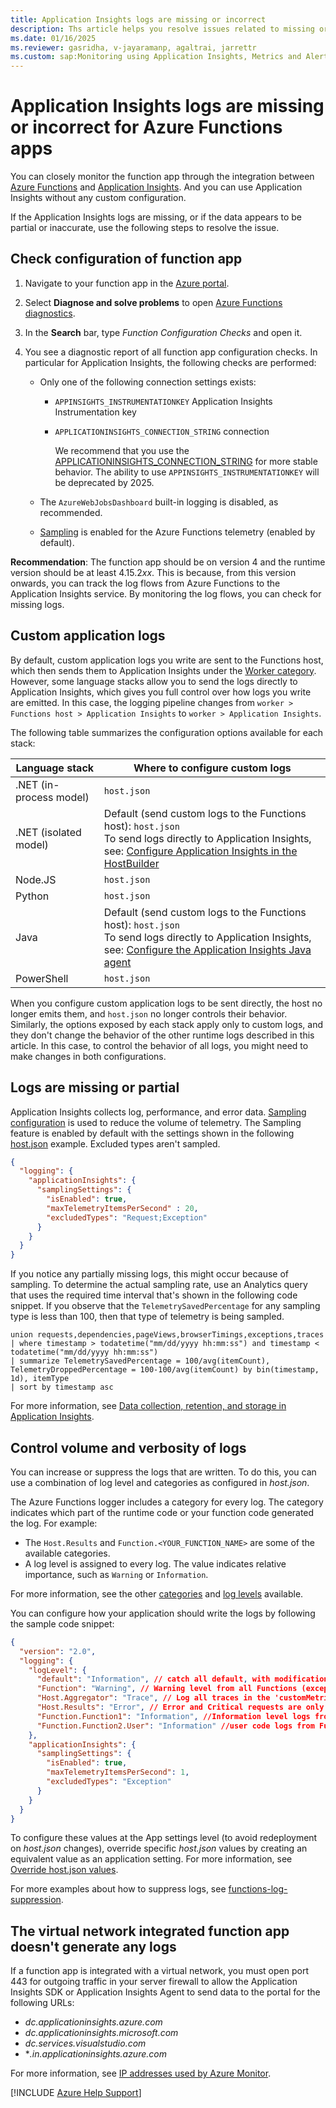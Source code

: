 ```yaml
---
title: Application Insights logs are missing or incorrect
description: Ths article helps you resolve issues related to missing or incorrect logs for Application Insights logs in Azure Functions.
ms.date: 01/16/2025
ms.reviewer: gasridha, v-jayaramanp, agaltrai, jarrettr 
ms.custom: sap:Monitoring using Application Insights, Metrics and Alerts
---
```


# Application Insights logs are missing or incorrect for Azure Functions apps

You can closely monitor the function app through the integration between [Azure Functions](https://azure.microsoft.com/products/functions) and [Application Insights](/azure/azure-monitor/app/app-insights-overview). And you can use Application Insights without any custom configuration.

If the Application Insights logs are missing, or if the data appears to be partial or inaccurate, use the following steps to resolve the issue.

## Check configuration of function app

1. Navigate to your function app in the [Azure portal](https://portal.azure.com).
1. Select **Diagnose and solve problems** to open [Azure Functions diagnostics](/azure/azure-functions/functions-diagnostics).
1. In the **Search** bar, type *Function Configuration Checks* and open it.
1. You see a diagnostic report of all function app configuration checks. In particular for Application Insights, the following checks are performed:

    - Only one of the following connection settings exists:
      - `APPINSIGHTS_INSTRUMENTATIONKEY` Application Insights Instrumentation key
      - `APPLICATIONINSIGHTS_CONNECTION_STRING` connection

        We recommend that you use the [APPLICATIONINSIGHTS_CONNECTION_STRING](/azure/azure-monitor/app/sdk-connection-string#overview) for more stable behavior. The ability to use `APPINSIGHTS_INSTRUMENTATIONKEY` will be deprecated by 2025.

    - The `AzureWebJobsDashboard` built-in logging is disabled, as recommended.
    - [Sampling](/azure/azure-functions/configure-monitoring#configure-sampling) is enabled for the Azure Functions telemetry (enabled by default).

  **Recommendation**: The function app should be on version 4 and the runtime version should be at least 4.15.2*xx*. This is because, from this version onwards, you can track the log flows from Azure Functions to the Application Insights service. By monitoring the log flows, you can check for missing logs.

## Custom application logs

By default, custom application logs you write are sent to the Functions host, which then sends them to Application Insights under the [Worker category](/azure/azure-functions/configure-monitoring#configure-categories). However, some language stacks allow you to send the logs directly to Application Insights, which gives you full control over how logs you write are emitted. In this case, the logging pipeline changes from `worker > Functions host > Application Insights` to `worker > Application Insights`.

The following table summarizes the configuration options available for each stack:

| Language stack | Where to configure custom logs |
|-|-|
| .NET (in-process model) | `host.json` |
| .NET (isolated model) | Default (send custom logs to the Functions host): `host.json`<br/>To send logs directly to Application Insights, see: [Configure Application Insights in the HostBuilder](https://learn.microsoft.com/en-us/azure/azure-functions/dotnet-isolated-process-guide?tabs=hostbuilder%2Cwindows#application-insights)  |
| Node.JS | `host.json` |
| Python | `host.json` |
| Java | Default (send custom logs to the Functions host): `host.json`<br/>To send logs directly to Application Insights, see: [Configure the Application Insights Java agent](https://learn.microsoft.com/en-us/azure/azure-monitor/app/monitor-functions#distributed-tracing-for-java-applications) |
| PowerShell | `host.json` |

When you configure custom application logs to be sent directly, the host no longer emits them, and `host.json` no longer controls their behavior. Similarly, the options exposed by each stack apply only to custom logs, and they don't change the behavior of the other runtime logs described in this article. In this case, to control the behavior of all logs, you might need to make changes in both configurations.

## Logs are missing or partial

Application Insights collects log, performance, and error data. [Sampling configuration](/azure/azure-functions/configure-monitoring#configure-sampling) is used to reduce the volume of telemetry. The Sampling feature is enabled by default with the settings shown in the following [host.json](/azure/azure-functions/functions-host-json#applicationinsights) example. Excluded types aren't sampled.

```JSON
{
  "logging": {
    "applicationInsights": {
      "samplingSettings": {
        "isEnabled": true,
        "maxTelemetryItemsPerSecond" : 20,
        "excludedTypes": "Request;Exception"
      }
    }
  }
}
```

If you notice any partially missing logs, this might occur because of sampling. To determine the actual sampling rate, use an Analytics query that uses the required time interval that's shown in the following code snippet. If you observe that the `TelemetrySavedPercentage` for any sampling type is less than 100, then that type of telemetry is being sampled.

```kusto
union requests,dependencies,pageViews,browserTimings,exceptions,traces
| where timestamp > todatetime("mm/dd/yyyy hh:mm:ss") and timestamp < todatetime("mm/dd/yyyy hh:mm:ss")
| summarize TelemetrySavedPercentage = 100/avg(itemCount), TelemetryDroppedPercentage = 100-100/avg(itemCount) by bin(timestamp, 1d), itemType
| sort by timestamp asc
```

For more information, see [Data collection, retention, and storage in Application Insights](/azure/azure-monitor/app/data-retention-privacy).

## Control volume and verbosity of logs

You can increase or suppress the logs that are written. To do this, you can use a combination of log level and categories as configured in *host.json*.

The Azure Functions logger includes a category for every log. The category indicates which part of the runtime code or your function code generated the log. For example:

- The `Host.Results` and `Function.<YOUR_FUNCTION_NAME>` are some of the available categories.
- A log level is assigned to every log. The value indicates relative importance, such as `Warning` or `Information`.

For more information, see the other [categories](/azure/azure-functions/configure-monitoring#configure-categories) and [log levels](/azure/azure-functions/configure-monitoring#configure-log-levels) available.

You can configure how your application should write the logs by following the sample code snippet:

```JSON
{
  "version": "2.0",
  "logging": {
    "logLevel": {
      "default": "Information", // catch all default, with modifications below for individual categories.
      "Function": "Warning", // Warning level from all Functions (except the ones configured below).
      "Host.Aggregator": "Trace", // Log all traces in the 'customMetrics' table of (and shown on Metrics/Alerts blade in AI) - use either this or Host.Results
      "Host.Results": "Error", // Error and Critical requests are only logged in the 'requests' table of the AI (and shown on Monitor Functions blade in Functions App) - use either this or Host.Aggregator
      "Function.Function1": "Information", //Information level logs from Function 1, logged in 'traces', 'dependencies' and 'customMetrics' tables of AI
      "Function.Function2.User": "Information" //user code logs from Function2, logged in 'traces' table of AI
    },
    "applicationInsights": {
      "samplingSettings": {
        "isEnabled": true,
        "maxTelemetryItemsPerSecond": 1,
        "excludedTypes": "Exception"
      }
    }
  }
}
```

To configure these values at the App settings level (to avoid redeployment on *host.json* changes), override specific *host.json* values by creating an equivalent value as an application setting. For more information, see [Override host.json values](/azure/azure-functions/functions-host-json#override-hostjson-values).

For more examples about how to suppress logs, see [functions-log-suppression](https://github.com/anthonychu/functions-log-suppression).

## The virtual network integrated function app doesn't generate any logs

If a function app is integrated with a virtual network, you must open port 443 for outgoing traffic in your server firewall to allow the Application Insights SDK or Application Insights Agent to send data to the portal for the following URLs:

- *dc.applicationinsights.azure.com*
- *dc.applicationinsights.microsoft.com*
- *dc.services.visualstudio.com*
- **.in.applicationinsights.azure.com*

For more information, see [IP addresses used by Azure Monitor](/azure/azure-monitor/app/ip-addresses#outgoing-ports).

[!INCLUDE [Azure Help Support](../../../includes/azure-help-support.md)]
